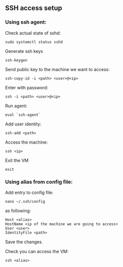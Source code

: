 ## SSH access setup ##

### Using ssh agent: ###

Check actual state of sshd:
```
sudo systemctl status sshd
```

Generate ssh keys
```
ssh-keygen
```

Send public key to the machine we want to access:
```
ssh-copy-id -i <path> <user>@<ip>
```

Enter with password:
```
ssh -i <path> <user>@<ip>
```

Run agent:
```
eval `ssh-agent`
```

Add user identity:
```
ssh-add <path>
```

Access the machine:
```
ssh <ip>
```

Exit the VM
```
exit
```
### Using alias from config file: ###

Add entry to config file:
```
nano ~/.ssh/config
```
as following:
```
Host <alias>
HostName <ip of the machine we are going to access>
User <user>
IdentityFile <path>
```
Save the changes.

Check you can access the VM:
```
ssh <alias>
```